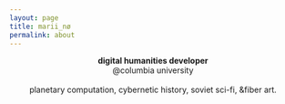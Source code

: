 ```yaml
---
layout: page
title: marii_nø
permalink: about
---
```

<center>
<p>

<strong>digital humanities developer</strong><br/>
@columbia university<br/><br/>
planetary computation, cybernetic history, soviet sci-fi, &fiber art.
<br/>

</p>
</center>
